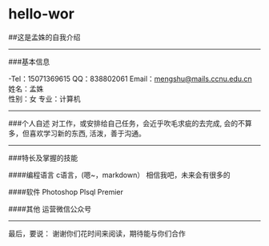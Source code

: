# hello-wor

##这是孟姝的自我介绍

----------
###基本信息

  -Tel：15071369615   QQ：838802061    Email：mengshu@mails.ccnu.edu.cn
  姓名：孟姝   
  性别：女
  专业：计算机

---------
###个人自述
  对工作，或安排给自己任务，会近乎吹毛求疵的去完成,
  会的不算多，但喜欢学习新的东西,
  活泼，善于沟通。

---------
###特长及掌握的技能

####编程语言
 c语言，(嗯~，markdown）
 相信我吧，未来会有很多的

####软件
  Photoshop
  Plsql 
  Premier

####其他
  运营微信公众号

---------
 最后，要说：
 谢谢你们花时间来阅读，期待能与你们合作
